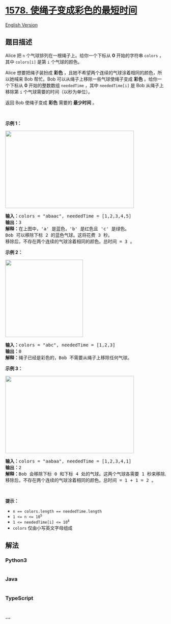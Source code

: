 # [1578. 使绳子变成彩色的最短时间](https://leetcode-cn.com/problems/minimum-time-to-make-rope-colorful)

[English Version](/solution/1500-1599/1578.Minimum%20Time%20to%20Make%20Rope%20Colorful/README_EN.md)

## 题目描述

<!-- 这里写题目描述 -->

<p>Alice 把 <code>n</code> 个气球排列在一根绳子上。给你一个下标从 <strong>0</strong> 开始的字符串 <code>colors</code> ，其中 <code>colors[i]</code> 是第 <code>i</code> 个气球的颜色。</p>

<p>Alice 想要把绳子装扮成 <strong>彩色</strong> ，且她不希望两个连续的气球涂着相同的颜色，所以她喊来 Bob 帮忙。Bob 可以从绳子上移除一些气球使绳子变成 <strong>彩色</strong> 。给你一个下标从 <strong>0</strong> 开始的整数数组 <code>neededTime</code> ，其中 <code>neededTime[i]</code> 是 Bob 从绳子上移除第 <code>i</code> 个气球需要的时间（以秒为单位）。</p>

<p>返回 Bob 使绳子变成 <strong>彩色</strong> 需要的 <strong>最少时间</strong> 。</p>

<p>&nbsp;</p>

<p><strong>示例 1：</strong></p>
<img alt="" src="https://cdn.jsdelivr.net/gh/doocs/leetcode@main/solution/1500-1599/1578.Minimum%20Time%20to%20Make%20Rope%20Colorful/images/ballon1.jpg" style="width: 404px; height: 243px;" />
<pre>
<strong>输入：</strong>colors = "abaac", neededTime = [1,2,3,4,5]
<strong>输出：</strong>3
<strong>解释：</strong>在上图中，'a' 是蓝色，'b' 是红色且 'c' 是绿色。
Bob 可以移除下标 2 的蓝色气球。这将花费 3 秒。
移除后，不存在两个连续的气球涂着相同的颜色。总时间 = 3 。</pre>

<p><strong>示例 2：</strong></p>
<img alt="" src="https://cdn.jsdelivr.net/gh/doocs/leetcode@main/solution/1500-1599/1578.Minimum%20Time%20to%20Make%20Rope%20Colorful/images/balloon2.jpg" style="width: 244px; height: 243px;" />
<pre>
<strong>输入：</strong>colors = "abc", neededTime = [1,2,3]
<strong>输出：</strong>0
<strong>解释：</strong>绳子已经是彩色的，Bob 不需要从绳子上移除任何气球。
</pre>

<p><strong>示例 3：</strong></p>
<img alt="" src="https://cdn.jsdelivr.net/gh/doocs/leetcode@main/solution/1500-1599/1578.Minimum%20Time%20to%20Make%20Rope%20Colorful/images/balloon3.jpg" style="width: 404px; height: 243px;" />
<pre>
<strong>输入：</strong>colors = "aabaa", neededTime = [1,2,3,4,1]
<strong>输出：</strong>2
<strong>解释：</strong>Bob 会移除下标 0 和下标 4 处的气球。这两个气球各需要 1 秒来移除。
移除后，不存在两个连续的气球涂着相同的颜色。总时间 = 1 + 1 = 2 。
</pre>

<p>&nbsp;</p>

<p><strong>提示：</strong></p>

<ul>
	<li><code>n == colors.length == neededTime.length</code></li>
	<li><code>1 &lt;= n &lt;= 10<sup>5</sup></code></li>
	<li><code>1 &lt;= neededTime[i] &lt;= 10<sup>4</sup></code></li>
	<li><code>colors</code> 仅由小写英文字母组成</li>
</ul>

## 解法

<!-- 这里可写通用的实现逻辑 -->

<!-- tabs:start -->

### **Python3**

<!-- 这里可写当前语言的特殊实现逻辑 -->

```python

```

### **Java**

<!-- 这里可写当前语言的特殊实现逻辑 -->

```java

```

### **TypeScript**

<!-- 这里可写当前语言的特殊实现逻辑 -->

```ts

```

### **...**

```

```

<!-- tabs:end -->
